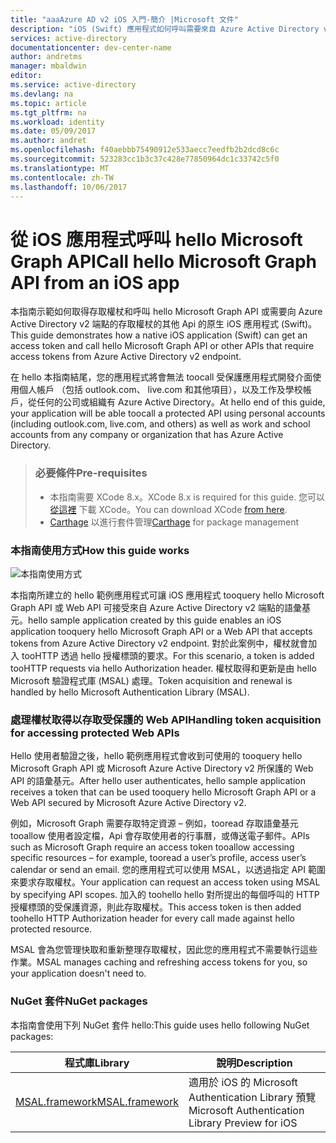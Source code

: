 ```yaml
---
title: "aaaAzure AD v2 iOS 入門-簡介 |Microsoft 文件"
description: "iOS (Swift) 應用程式如何呼叫需要來自 Azure Active Directory v2 端點之存取權杖的 API"
services: active-directory
documentationcenter: dev-center-name
author: andretms
manager: mbaldwin
editor: 
ms.service: active-directory
ms.devlang: na
ms.topic: article
ms.tgt_pltfrm: na
ms.workload: identity
ms.date: 05/09/2017
ms.author: andret
ms.openlocfilehash: f40aebbb75490912e533aecc7eedfb2b2dcd8c6c
ms.sourcegitcommit: 523283cc1b3c37c428e77850964dc1c33742c5f0
ms.translationtype: MT
ms.contentlocale: zh-TW
ms.lasthandoff: 10/06/2017
---
```

# <a name="call-hello-microsoft-graph-api-from-an-ios-app"></a><span data-ttu-id="e1a47-103">從 iOS 應用程式呼叫 hello Microsoft Graph API</span><span class="sxs-lookup"><span data-stu-id="e1a47-103">Call hello Microsoft Graph API from an iOS app</span></span>

<span data-ttu-id="e1a47-104">本指南示範如何取得存取權杖和呼叫 hello Microsoft Graph API 或需要向 Azure Active Directory v2 端點的存取權杖的其他 Api 的原生 iOS 應用程式 (Swift)。</span><span class="sxs-lookup"><span data-stu-id="e1a47-104">This guide demonstrates how a native iOS application (Swift) can get an access token and call hello Microsoft Graph API or other APIs that require access tokens from Azure Active Directory v2 endpoint.</span></span>

<span data-ttu-id="e1a47-105">在 hello 本指南結尾，您的應用程式將會無法 toocall 受保護應用程式開發介面使用個人帳戶 （包括 outlook.com、 live.com 和其他項目），以及工作及學校帳戶，從任何的公司或組織有 Azure Active Directory。</span><span class="sxs-lookup"><span data-stu-id="e1a47-105">At hello end of this guide, your application will be able toocall a protected API using personal accounts (including outlook.com, live.com, and others) as well as work and school accounts from any company or organization that has Azure Active Directory.</span></span>

> ### <a name="pre-requisites"></a><span data-ttu-id="e1a47-106">必要條件</span><span class="sxs-lookup"><span data-stu-id="e1a47-106">Pre-requisites</span></span>
> - <span data-ttu-id="e1a47-107">本指南需要 XCode 8.x。</span><span class="sxs-lookup"><span data-stu-id="e1a47-107">XCode 8.x is required for this guide.</span></span> <span data-ttu-id="e1a47-108">您可以[從這裡](https://geo.itunes.apple.com/us/app/xcode/id497799835?mt=12 "XCode 下載 URL") 下載 XCode。</span><span class="sxs-lookup"><span data-stu-id="e1a47-108">You can download XCode [from here](https://geo.itunes.apple.com/us/app/xcode/id497799835?mt=12 "XCode Download URL").</span></span>
> - <span data-ttu-id="e1a47-109">[Carthage](https://github.com/Carthage/Carthage) 以進行套件管理</span><span class="sxs-lookup"><span data-stu-id="e1a47-109">[Carthage](https://github.com/Carthage/Carthage) for package management</span></span>

### <a name="how-this-guide-works"></a><span data-ttu-id="e1a47-110">本指南使用方式</span><span class="sxs-lookup"><span data-stu-id="e1a47-110">How this guide works</span></span>

![本指南使用方式](media/active-directory-mobileanddesktopapp-ios-introduction/iosintro.png)

<span data-ttu-id="e1a47-112">本指南所建立的 hello 範例應用程式可讓 iOS 應用程式 tooquery hello Microsoft Graph API 或 Web API 可接受來自 Azure Active Directory v2 端點的語彙基元。</span><span class="sxs-lookup"><span data-stu-id="e1a47-112">hello sample application created by this guide enables an iOS application tooquery hello Microsoft Graph API or a Web API that accepts tokens from Azure Active Directory v2 endpoint.</span></span> <span data-ttu-id="e1a47-113">對於此案例中，權杖就會加入 tooHTTP 透過 hello 授權標頭的要求。</span><span class="sxs-lookup"><span data-stu-id="e1a47-113">For this scenario, a token is added tooHTTP requests via hello Authorization header.</span></span> <span data-ttu-id="e1a47-114">權杖取得和更新是由 hello Microsoft 驗證程式庫 (MSAL) 處理。</span><span class="sxs-lookup"><span data-stu-id="e1a47-114">Token acquisition and renewal is handled by hello Microsoft Authentication Library (MSAL).</span></span>


### <a name="handling-token-acquisition-for-accessing-protected-web-apis"></a><span data-ttu-id="e1a47-115">處理權杖取得以存取受保護的 Web API</span><span class="sxs-lookup"><span data-stu-id="e1a47-115">Handling token acquisition for accessing protected Web APIs</span></span>

<span data-ttu-id="e1a47-116">Hello 使用者驗證之後，hello 範例應用程式會收到可使用的 tooquery hello Microsoft Graph API 或 Microsoft Azure Active Directory v2 所保護的 Web API 的語彙基元。</span><span class="sxs-lookup"><span data-stu-id="e1a47-116">After hello user authenticates, hello sample application receives a token that can be used tooquery hello Microsoft Graph API or a Web API secured by Microsoft Azure Active Directory v2.</span></span>

<span data-ttu-id="e1a47-117">例如，Microsoft Graph 需要存取特定資源 – 例如，tooread 存取語彙基元 tooallow 使用者設定檔，Api 會存取使用者的行事曆，或傳送電子郵件。</span><span class="sxs-lookup"><span data-stu-id="e1a47-117">APIs such as Microsoft Graph require an access token tooallow accessing specific resources – for example, tooread a user’s profile, access user’s calendar or send an email.</span></span> <span data-ttu-id="e1a47-118">您的應用程式可以使用 MSAL，以透過指定 API 範圍來要求存取權杖。</span><span class="sxs-lookup"><span data-stu-id="e1a47-118">Your application can request an access token using MSAL by specifying API scopes.</span></span> <span data-ttu-id="e1a47-119">加入的 toohello hello 對所提出的每個呼叫的 HTTP 授權標頭的受保護資源，則此存取權杖。</span><span class="sxs-lookup"><span data-stu-id="e1a47-119">This access token is then added toohello HTTP Authorization header for every call made against hello protected resource.</span></span>

<span data-ttu-id="e1a47-120">MSAL 會為您管理快取和重新整理存取權杖，因此您的應用程式不需要執行這些作業。</span><span class="sxs-lookup"><span data-stu-id="e1a47-120">MSAL manages caching and refreshing access tokens for you, so your application doesn't need to.</span></span>


### <a name="nuget-packages"></a><span data-ttu-id="e1a47-121">NuGet 套件</span><span class="sxs-lookup"><span data-stu-id="e1a47-121">NuGet packages</span></span>

<span data-ttu-id="e1a47-122">本指南會使用下列 NuGet 套件 hello:</span><span class="sxs-lookup"><span data-stu-id="e1a47-122">This guide uses hello following NuGet packages:</span></span>

|<span data-ttu-id="e1a47-123">程式庫</span><span class="sxs-lookup"><span data-stu-id="e1a47-123">Library</span></span>|<span data-ttu-id="e1a47-124">說明</span><span class="sxs-lookup"><span data-stu-id="e1a47-124">Description</span></span>|
|---|---|
|[<span data-ttu-id="e1a47-125">MSAL.framework</span><span class="sxs-lookup"><span data-stu-id="e1a47-125">MSAL.framework</span></span>](https://github.com/AzureAD/microsoft-authentication-library-for-objc)|<span data-ttu-id="e1a47-126">適用於 iOS 的 Microsoft Authentication Library 預覽</span><span class="sxs-lookup"><span data-stu-id="e1a47-126">Microsoft Authentication Library Preview for iOS</span></span>|

